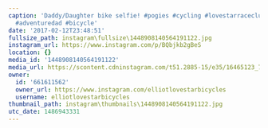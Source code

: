 ```yaml
---
caption: 'Daddy/Daughter bike selfie! #pogies #cycling #lovestarraceclub #dadlife
  #adventuredad #bicycle'
date: '2017-02-12T23:48:51'
fullsize_path: instagram\fullsize\1448908140564191122.jpg
instagram_url: https://www.instagram.com/p/BQbjkb2gBeS
location: {}
media_id: '1448908140564191122'
media_url: https://scontent.cdninstagram.com/t51.2885-15/e35/16465123_759533587530497_247912908258803712_n.jpg?ig_cache_key=MTQ0ODkwODE0MDU2NDE5MTEyMg%3D%3D.2
owner:
  id: '661611562'
  owner_url: https://www.instagram.com/elliotlovestarbicycles
  username: elliotlovestarbicycles
thumbnail_path: instagram\thumbnails\1448908140564191122.jpg
utc_date: 1486943331
---
```

